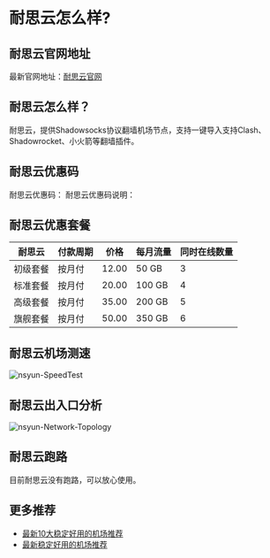 # 耐思云怎么样?

## 耐思云官网地址
最新官网地址：[耐思云官网](https://dljc.affxc.com/nsyun/)

## 耐思云怎么样？
耐思云，提供Shadowsocks协议翻墙机场节点，支持一键导入支持Clash、Shadowrocket、小火箭等翻墙插件。

## 耐思云优惠码
耐思云优惠码：
耐思云优惠码说明：

## 耐思云优惠套餐

| 耐思云  | 付款周期 | 价格    | 每月流量   | 同时在线数量 |
|------|------|-------|--------|--------|
| 初级套餐 | 按月付  | 12.00 | 50 GB  | 3      |
| 标准套餐 | 按月付  | 20.00 | 100 GB | 4      |
| 高级套餐 | 按月付  | 35.00 | 200 GB | 5      |
| 旗舰套餐 | 按月付  | 50.00 | 350 GB | 6      |

## 耐思云机场测速

![nsyun-SpeedTest](https://github.com/user-attachments/assets/9d027701-0d9f-41cc-bb99-6a09a75ecdc2)


## 耐思云出入口分析

![nsyun-Network-Topology](https://github.com/user-attachments/assets/e7e4a02d-82a7-4dc3-a358-a1c463665f69)


## 耐思云跑路
目前耐思云没有跑路，可以放心使用。

## 更多推荐
 - [最新10大稳定好用的机场推荐](https://github.com/dailijichang/jichangtuijian)
 - [最新稳定好用的机场推荐](https://www.dailijichang.com/?utm_source=github&utm_medium=dailijichang-details)
